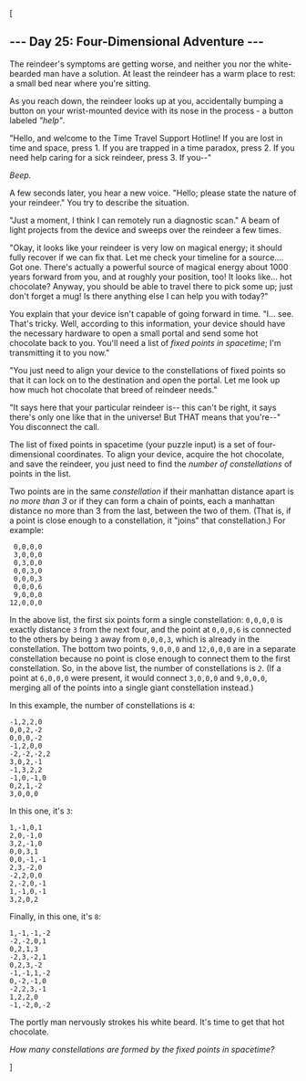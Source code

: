 [<article class="day-desc"><h2>--- Day 25: Four-Dimensional Adventure ---</h2><p>The reindeer's symptoms are getting worse, and neither you nor the white-bearded man have a solution. At least the reindeer has a warm place to rest: a small bed near where you're sitting.</p>
<p>As you reach down, the reindeer looks up at you, <span title="It was not an accident.">accidentally</span> bumping a button on your wrist-mounted device with its nose in the process - a button labeled <em>"help"</em>.</p>
<p>"Hello, and welcome to the Time Travel Support Hotline! If you are lost in time and space, press 1. If you are trapped in a time paradox, press 2. If you need help caring for a sick reindeer, press 3. If you--"</p>
<p><em>Beep.</em></p>
<p>A few seconds later, you hear a new voice. "Hello; please state the nature of your reindeer." You try to describe the situation.</p>
<p>"Just a moment, I think I can remotely run a diagnostic scan." A beam of light projects from the device and sweeps over the reindeer a few times.</p>
<p>"Okay, it looks like your reindeer is very low on magical energy; it should fully recover if we can fix that.  Let me check your timeline for a source.... Got one. There's actually a powerful source of magical energy about 1000 years forward from you, and at roughly your position, too!  It looks like... hot chocolate?  Anyway, you should be able to travel there to pick some up; just don't forget a mug!  Is there anything else I can help you with today?"</p>
<p>You explain that your device isn't capable of going forward in time.  "I... see. That's tricky. Well, according to this information, your device should have the necessary hardware to open a small portal and send some hot chocolate back to you. You'll need a list of <em>fixed points in spacetime</em>; I'm transmitting it to you now."</p>
<p>"You just need to align your device to the constellations of fixed points so that it can lock on to the destination and open the portal. Let me look up how much hot chocolate that breed of reindeer needs."</p>
<p>"It says here that your particular reindeer is-- this can't be right, it says there's only one like that in the universe!  But THAT means that you're--" You disconnect the call.</p>
<p>The list of fixed points in spacetime (your puzzle input) is a set of four-dimensional coordinates. To align your device, acquire the hot chocolate, and save the reindeer, you just need to find the <em>number of constellations</em> of points in the list.</p>
<p>Two points are in the same <em>constellation</em> if their manhattan distance apart is <em>no more than 3</em> or if they can form a chain of points, each a manhattan distance no more than 3 from the last, between the two of them. (That is, if a point is close enough to a constellation, it "joins" that constellation.) For example:</p>
<pre><code> 0,0,0,0
 3,0,0,0
 0,3,0,0
 0,0,3,0
 0,0,0,3
 0,0,0,6
 9,0,0,0
12,0,0,0
</code></pre>
<p>In the above list, the first six points form a single constellation: <code>0,0,0,0</code> is exactly distance <code>3</code> from the next four, and the point at <code>0,0,0,6</code> is connected to the others by being <code>3</code> away from <code>0,0,0,3</code>, which is already in the constellation. The bottom two points, <code>9,0,0,0</code> and <code>12,0,0,0</code> are in a separate constellation because no point is close enough to connect them to the first constellation.  So, in the above list, the number of constellations is <code><em>2</em></code>.  (If a point at <code>6,0,0,0</code> were present, it would connect <code>3,0,0,0</code> and <code>9,0,0,0</code>, merging all of the points into a single giant constellation instead.)</p>
<p>In this example, the number of constellations is <code>4</code>:</p>
<pre><code>-1,2,2,0
0,0,2,-2
0,0,0,-2
-1,2,0,0
-2,-2,-2,2
3,0,2,-1
-1,3,2,2
-1,0,-1,0
0,2,1,-2
3,0,0,0
</code></pre>
<p>In this one, it's <code>3</code>:</p>
<pre><code>1,-1,0,1
2,0,-1,0
3,2,-1,0
0,0,3,1
0,0,-1,-1
2,3,-2,0
-2,2,0,0
2,-2,0,-1
1,-1,0,-1
3,2,0,2
</code></pre>
<p>Finally, in this one, it's <code>8</code>:</p>
<pre><code>1,-1,-1,-2
-2,-2,0,1
0,2,1,3
-2,3,-2,1
0,2,3,-2
-1,-1,1,-2
0,-2,-1,0
-2,2,3,-1
1,2,2,0
-1,-2,0,-2
</code></pre>
<p>The portly man nervously strokes his white beard. It's time to get that hot chocolate.</p>
<p><em>How many constellations are formed by the fixed points in spacetime?</em></p>
</article>]
